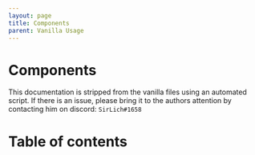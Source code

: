 ```yaml
---
layout: page
title: Components
parent: Vanilla Usage
---
```


# Components
This documentation is stripped from the vanilla files using an automated script. If there is an issue, please bring it to the authors attention by contacting him on discord: `SirLich#1658`

# Table of contents

